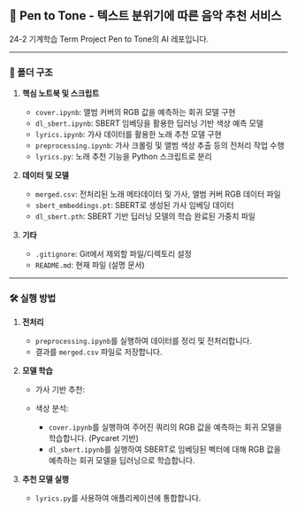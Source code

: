 ## 🎵 Pen to Tone - 텍스트 분위기에 따른 음악 추천 서비스 

24-2 기계학습 Term Project Pen to Tone의 AI 레포입니다.

---

### 📂 폴더 구조

1. **핵심 노트북 및 스크립트**
   - `cover.ipynb`: 앨범 커버의 RGB 값을 예측하는 회귀 모델 구현
   - `dl_sbert.ipynb`: SBERT 임베딩을 활용한 딥러닝 기반 색상 예측 모델
   - `lyrics.ipynb`: 가사 데이터를 활용한 노래 추천 모델 구현
   - `preprocessing.ipynb`: 가사 크롤링 및 앨범 색상 추출 등의 전처리 작업 수행
   - `lyrics.py`: 노래 추천 기능을 Python 스크립트로 분리

2. **데이터 및 모델**
   - `merged.csv`: 전처리된 노래 메타데이터 및 가사, 앨범 커버 RGB 데이터 파일
   - `sbert_embeddings.pt`: SBERT로 생성된 가사 임베딩 데이터
   - `dl_sbert.pth`: SBERT 기반 딥러닝 모델의 학습 완료된 가중치 파일

3. **기타**
   - `.gitignore`: Git에서 제외할 파일/디렉토리 설정
   - `README.md`: 현재 파일 (설명 문서)

---

### 🛠️ 실행 방법

1. **전처리**
   - `preprocessing.ipynb`를 실행하여 데이터를 정리 및 전처리합니다.
   - 결과를 `merged.csv` 파일로 저장합니다.

2. **모델 학습**
   - 가사 기반 추천:

   - 색상 분석:
     - `cover.ipynb`를 실행하여 주어진 쿼리의 RGB 값을 예측하는 회귀 모델을 학습합니다. (Pycaret 기반)
     - `dl_sbert.ipynb`를 실행하여 SBERT로 임베딩된 벡터에 대해 RGB 값을 예측하는 회귀 모델을 딥러닝으로 학습합니다.
3. **추천 모델 실행**
   - `lyrics.py`를 사용하여 애플리케이션에 통합합니다.
